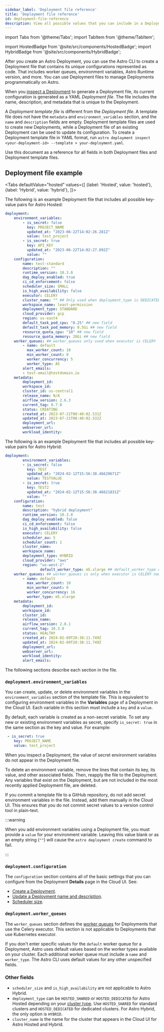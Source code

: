 ```yaml
---
sidebar_label: 'Deployment file reference'
title: 'Deployment file reference'
id: deployment-file-reference
description: View all possible values that you can include in a Deployment file when managing Deployments as code.
---
```


import Tabs from '@theme/Tabs';
import TabItem from '@theme/TabItem';

import HostedBadge from '@site/src/components/HostedBadge';
import HybridBadge from '@site/src/components/HybridBadge';

After you create an Astro Deployment, you can use the Astro CLI to create a Deployment file that contains its unique configurations represented as code. That includes worker queues, environment variables, Astro Runtime version, and more. You can use Deployment files to manage Deployments programmatically on Astro.

When you [inspect a Deployment](cli/astro-deployment-inspect.md) to generate a Deployment file, its current configuration is generated as a YAML _Deployment file_. The file includes the name, description, and metadata that is unique to the Deployment.

A _Deployment template file_ is different from the _Deployment file_. A template file does not have the `metadata` and `environment_variables` section, and the `name` and `description` fields are empty. Deployment template files are used to create new Deployments, while a Deployment file of an existing Deployment can be used to update its configuration. To create a Deployment template file in YAML format, run `astro deployment inspect <your-deployment-id> --template > your-deployment.yaml`.

Use this document as a reference for all fields in both Deployment files and Deployment template files.

## Deployment file example

<Tabs
defaultValue="hosted"
values={[
{label: 'Hosted', value: 'hosted'},
{label: 'Hybrid', value: 'hybrid'},
]}>
<TabItem value="hosted">

The following is an example Deployment file that includes all possible key-value pairs for Astro Hosted:

```yaml
deployment:
    environment_variables:
        - is_secret: false
          key: PROJECT_NAME
          updated_at: "2023-06-22T14:02:26.281Z"
          value: test_project
        - is_secret: true
          key: API_KEY
          updated_at: "2023-06-22T14:02:27.892Z"
          value: ""
    configuration:
        name: test-standard
        description: ""
        runtime_version: 10.3.0
        dag_deploy_enabled: true
        ci_cd_enforcement: false
        scheduler_size: SMALL
        is_high_availability: false
        executor: CELERY
        cluster_name: "" ## Only used when deployment_type is DEDICATED
        workspace_name: least-permission
        deployment_type: STANDARD
        cloud_provider: gcp
        region: us-east4
        default_task_pod_cpu: "0.25" ## new field
        default_task_pod_memory: 0.5Gi ## new field
        resource_quota_cpu: "10" ## new field
        resource_quota_memory: 20Gi ## new field
    worker_queues: ## worker_queues only used when executor is CELERY
        - name: default
          max_worker_count: 10
          min_worker_count: 0
          worker_concurrency: 5
          worker_type: A5
		alert_emails:
        - test-email@testdomain.io
    metadata:
        deployment_id:
        workspace_id:
        cluster_id: us-central1
        release_name: N/A
        airflow_version: 2.6.3
        current_tag: 8.7.0
        status: CREATING
        created_at: 2023-07-21T08:40:02.531Z
        updated_at: 2023-07-21T08:40:02.532Z
        deployment_url:
        webserver_url:
        workload_identity:
```
</TabItem>
<TabItem value="hybrid">

The following is an example Deployment file that includes all possible key-value pairs for Astro Hybrid:

```yaml
deployment:
		environment_variables:
        - is_secret: false
          key: TEST
          updated_at: "2024-02-12T15:56:38.46620671Z"
          value: TESTVALUE
        - is_secret: true
          key: TEST2
          updated_at: "2024-02-12T15:56:38.46621831Z"
          value: ""
    configuration:
        name: test
        description: "hybrid deployment"
        runtime_version: 10.3.0
        dag_deploy_enabled: false
        ci_cd_enforcement: false
        is_high_availability: false
        executor: CELERY
        scheduler_au: 5
        scheduler_count: 1
        cluster_name:
        workspace_name:
        deployment_type: HYBRID
        cloud_provider: "aws"
        region: "us-west-2"
				default_worker_type: m5.xlarge ## default_worker_type only exist when executor is KUBERNETES
    worker_queues: ## worker_queues is only when executor is CELERY now
        - name: default
          max_worker_count: 10
          min_worker_count: 0
          worker_concurrency: 16
          worker_type: m5.xlarge
    metadata:
        deployment_id:
        workspace_id:
        cluster_id:
        release_name:
        airflow_version: 2.8.1
        current_tag: 10.3.0
        status: HEALTHY
        created_at: 2024-02-09T20:38:11.749Z
        updated_at: 2024-02-09T20:38:11.749Z
        deployment_url:
        webserver_url:
        workload_identity:
		alert_emails:
```


</TabItem>
</Tabs>

The following sections describe each section in the file.

### `deployment.environment_variables`

You can create, update, or delete environment variables in the `environment_variables` section of the template file. This is equivalent to configuring environment variables in the **Variables** page of a Deployment in the Cloud UI. Each variable in this section must include a `key` and a `value`.

By default, each variable is created as a non-secret variable. To set any new or existing environment variables as secret, specify `is_secret: true` in the same section as the key and value. For example:

```yaml
 - is_secret: true
    key: PROJECT_NAME
    value: test_project
```

When you inspect a Deployment, the value of secret environment variables do not appear in the Deployment file.

To delete an environment variable, remove the lines that contain its key, its value, and other associated fields. Then, reapply the file to the Deployment. Any variables that exist on the Deployment, but are not included in the most recently applied Deployment file, are deleted.

If you commit a template file to a GitHub repository, do not add secret environment variables in the file. Instead, add them manually in the Cloud UI. This ensures that you do not commit secret values to a version control tool in plain-text.

:::warning

When you add environment variables using a Deployment file, you must provide a `value` for your environment variable. Leaving this value blank or as an empty string (`""`) will cause the `astro deployment create` command to fail.

:::

### `deployment.configuration`

The `configuration` section contains all of the basic settings that you can configure from the Deployment **Details** page in the Cloud UI. See:

- [Create a Deployment](create-deployment.md#create-a-deployment).
- [Update a Deployment name and description](deployment-details.md#update-a-deployment-name-and-description).
- [Scheduler size](deployment-resources.md#scheduler-size).

### `deployment.worker_queues`

The `worker_queues` section defines the [worker queues](configure-worker-queues.md) for Deployments that use the Celery executor. This section is not applicable to Deployments that use Kubernetes executor.

If you don't enter specific values for the `default` worker queue for a Deployment, Astro uses default values based on the worker types available on your cluster. Each additional worker queue must include a `name` and `worker_type`. The Astro CLI uses default values for any other unspecified fields.

### Other fields

- `scheduler_size` and `is_high_availability` are not applicable to Astro Hybrid.
- `deployment_type` can be `HOSTED_SHARED` or `HOSTED_DEDICATED` for Astro Hosted depending on your [cluster type](cli/astro-deployment-create.md#options). Use `HOSTED_SHARED` for standard clusters and `HOSTED_DEDICATED` for dedicated clusters. For Astro Hybrid, the only option is `HYBRID`.
- `cluster_name` is the name for the cluster that appears in the Cloud UI for Astro Hosted and Hybrid.
